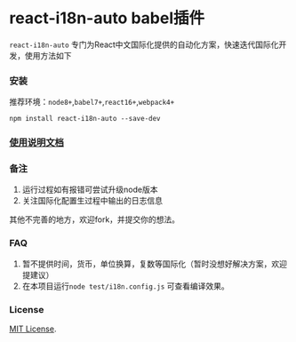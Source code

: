 # react-i18n-auto babel插件
`react-i18n-auto` 专门为React中文国际化提供的自动化方案，快速迭代国际化开发，使用方法如下


### 安装

 推荐环境：`node8+`,`babel7+`,`react16+`,`webpack4+`

`npm install react-i18n-auto --save-dev`

### [使用说明文档](./doc.md)


### 备注
1. 运行过程如有报错可尝试升级node版本
2. 关注国际化配置生过程中输出的日志信息

其他不完善的地方，欢迎fork，并提交你的想法。

### FAQ

1. 暂不提供时间，货币，单位换算，复数等国际化（暂时没想好解决方案，欢迎提建议）
2. 在本项目运行`node test/i18n.config.js` 可查看编译效果。


### License
[MIT License](https://github.com/mr18/react-i18n-auto/blob/master/LICENSE).



















